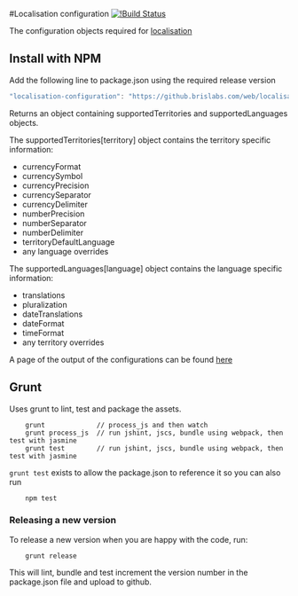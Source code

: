#Localisation configuration [![!Build Status](http://btdevapsrvjenkins05.brislabs.com:8080/job/localisation-configuration-CI/badge/icon)](http://btdevapsrvjenkins05.brislabs.com:8080/job/localisation-configuration-CI/)

The configuration objects required for <a href="https://github.brislabs.com/web/localisation">localisation<a/>

## Install with NPM

Add the following line to package.json using the required release version

```js
"localisation-configuration": "https://github.brislabs.com/web/localisation-configuration/archive/v0.3.0.tar.gz"
```

Returns an object containing supportedTerritories and supportedLanguages objects.

The supportedTerritories[territory] object contains the territory specific information:
 - currencyFormat
 - currencySymbol
 - currencyPrecision
 - currencySeparator
 - currencyDelimiter
 - numberPrecision
 - numberSeparator
 - numberDelimiter
 - territoryDefaultLanguage
 - any language overrides


The supportedLanguages[language] object contains the language specific information:
 - translations
 - pluralization
 - dateTranslations
 - dateFormat
 - timeFormat
 - any territory overrides

A page of the output of the configurations can be found <a href="https://github.brislabs.com/pages/web/localisation-configuration/">here</a>

## Grunt

Uses grunt to lint, test and package the assets.

```command
    grunt             // process_js and then watch
    grunt process_js  // run jshint, jscs, bundle using webpack, then test with jasmine
    grunt test        // run jshint, jscs, bundle using webpack, then test with jasmine
```
`grunt test` exists to allow the package.json to reference it so you can also run

```command
    npm test
```

### Releasing a new version

To release a new version when you are happy with the code, run:

```command
    grunt release
```
This will lint, bundle and test increment the version number in the package.json file and upload to github.
